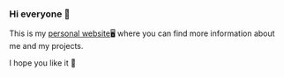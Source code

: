### Hi everyone 👋

This is my [personal website](https://ocrim1996.github.io)🖥 where you can find more information about me and my projects.

I hope you like it 🤙
